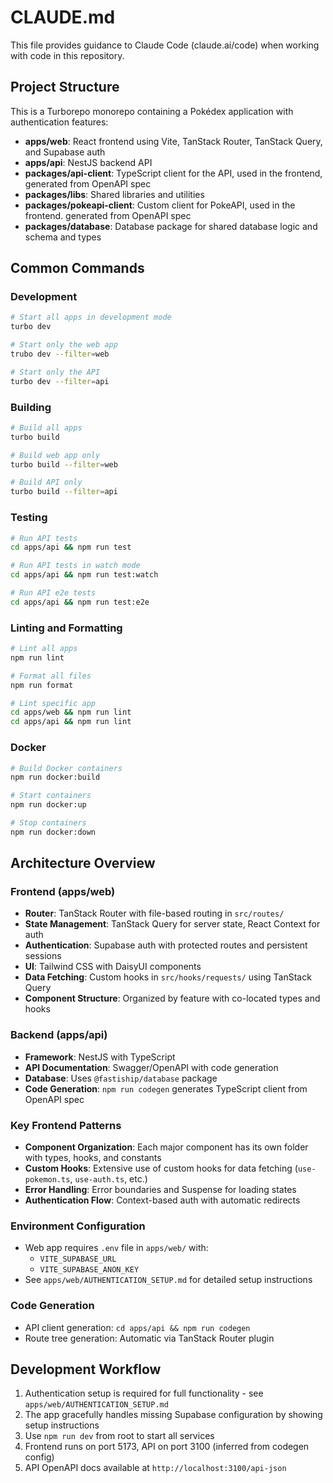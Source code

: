 # CLAUDE.md

This file provides guidance to Claude Code (claude.ai/code) when working with code in this repository.

## Project Structure

This is a Turborepo monorepo containing a Pokédex application with authentication features:

- **apps/web**: React frontend using Vite, TanStack Router, TanStack Query, and Supabase auth
- **apps/api**: NestJS backend API
- **packages/api-client**: TypeScript client for the API, used in the frontend, generated from OpenAPI spec
- **packages/libs**: Shared libraries and utilities
- **packages/pokeapi-client**: Custom client for PokeAPI, used in the frontend. generated from OpenAPI spec
- **packages/database**: Database package for shared database logic and schema and types

## Common Commands

### Development
```bash
# Start all apps in development mode
turbo dev

# Start only the web app
trubo dev --filter=web

# Start only the API
turbo dev --filter=api
```

### Building
```bash
# Build all apps
turbo build

# Build web app only
turbo build --filter=web

# Build API only
turbo build --filter=api
```

### Testing
```bash
# Run API tests
cd apps/api && npm run test

# Run API tests in watch mode
cd apps/api && npm run test:watch

# Run API e2e tests
cd apps/api && npm run test:e2e
```

### Linting and Formatting
```bash
# Lint all apps
npm run lint

# Format all files
npm run format

# Lint specific app
cd apps/web && npm run lint
cd apps/api && npm run lint
```

### Docker
```bash
# Build Docker containers
npm run docker:build

# Start containers
npm run docker:up

# Stop containers
npm run docker:down
```

## Architecture Overview

### Frontend (apps/web)
- **Router**: TanStack Router with file-based routing in `src/routes/`
- **State Management**: TanStack Query for server state, React Context for auth
- **Authentication**: Supabase auth with protected routes and persistent sessions
- **UI**: Tailwind CSS with DaisyUI components
- **Data Fetching**: Custom hooks in `src/hooks/requests/` using TanStack Query
- **Component Structure**: Organized by feature with co-located types and hooks

### Backend (apps/api)
- **Framework**: NestJS with TypeScript
- **API Documentation**: Swagger/OpenAPI with code generation
- **Database**: Uses `@fastiship/database` package
- **Code Generation**: `npm run codegen` generates TypeScript client from OpenAPI spec

### Key Frontend Patterns
- **Component Organization**: Each major component has its own folder with types, hooks, and constants
- **Custom Hooks**: Extensive use of custom hooks for data fetching (`use-pokemon.ts`, `use-auth.ts`, etc.)
- **Error Handling**: Error boundaries and Suspense for loading states
- **Authentication Flow**: Context-based auth with automatic redirects

### Environment Configuration
- Web app requires `.env` file in `apps/web/` with:
  - `VITE_SUPABASE_URL`
  - `VITE_SUPABASE_ANON_KEY`
- See `apps/web/AUTHENTICATION_SETUP.md` for detailed setup instructions

### Code Generation
- API client generation: `cd apps/api && npm run codegen`
- Route tree generation: Automatic via TanStack Router plugin

## Development Workflow

1. Authentication setup is required for full functionality - see `apps/web/AUTHENTICATION_SETUP.md`
2. The app gracefully handles missing Supabase configuration by showing setup instructions
3. Use `npm run dev` from root to start all services
4. Frontend runs on port 5173, API on port 3100 (inferred from codegen config)
5. API OpenAPI docs available at `http://localhost:3100/api-json`